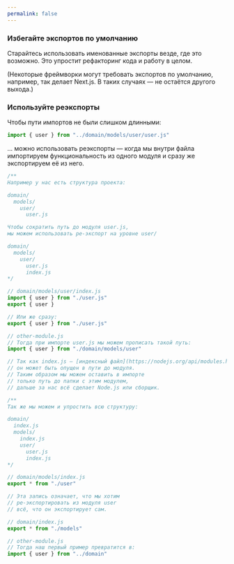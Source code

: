 ```yaml
---
permalink: false
---
```


### Избегайте экспортов по умолчанию

Старайтесь использовать именованные экспорты везде, где это возможно. Это упростит рефакторинг кода и работу в целом.

(Некоторые фреймворки могут требовать экспортов по умолчанию, например, так делает Next.js. В таких случаях — не остаётся другого выхода.)

### Используйте реэкспорты

Чтобы пути импортов не были слишком длинными:

```javascript
import { user } from "../domain/models/user/user.js"
```

... можно использовать реэкспорты — когда мы внутри файла импортируем функциональность из одного модуля и сразу же экспортируем её из него.

```javascript
/**
Например у нас есть структура проекта:

domain/
  models/
    user/
      user.js

Чтобы сократить путь до модуля user.js,
мы можем использовать ре-экспорт на уровне user/

domain/
  models/
    user/
      user.js
      index.js
*/

// domain/models/user/index.js
import { user } from "./user.js"
export { user }

// Или же сразу:
export { user } from "./user.js"

// other-module.js
// Тогда при импорте user.js мы можем прописать такой путь:
import { user } from "./domain/models/user"

// Так как index.js — [индексный файл](https://nodejs.org/api/modules.html#modules_folders_as_modules),
// он может быть опущен в пути до модуля.
// Таким образом мы можем оставить в импорте
// только путь до папки с этим модулем,
// дальше за нас всё сделает Node.js или сборщик.

/**
Так же мы можем и упростить всю структуру:

domain/
  index.js
  models/
    index.js
    user/
      user.js
      index.js
*/

// domain/models/index.js
export * from "./user"

// Эта запись означает, что мы хотим
// ре-экспортировать из модуля user
// всё, что он экспортирует сам.

// domain/index.js
export * from "./models"

// other-module.js
// Тогда наш первый пример превратится в:
import { user } from "../domain"
```
